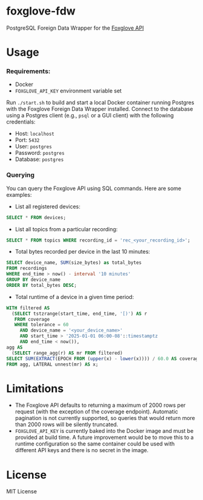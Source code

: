 # foxglove-fdw

PostgreSQL Foreign Data Wrapper for the [Foxglove API](https://docs.foxglove.dev/api)

# Usage

### Requirements:

- Docker
- `FOXGLOVE_API_KEY` environment variable set

Run `./start.sh` to build and start a local Docker container running Postgres with the Foxglove Foreign Data Wrapper installed. Connect to the database using a Postgres client (e.g., `psql` or a GUI client) with the following credentials:

- Host: `localhost`
- Port: `5432`
- User: `postgres`
- Password: `postgres`
- Database: `postgres`

### Querying

You can query the Foxglove API using SQL commands. Here are some examples:

- List all registered devices:

```sql
SELECT * FROM devices;
```

- List all topics from a particular recording:

```sql
SELECT * FROM topics WHERE recording_id = 'rec_<your_recording_id>';
```

- Total bytes recorded per device in the last 10 minutes:

```sql
SELECT device_name, SUM(size_bytes) as total_bytes
FROM recordings
WHERE end_time > now() - interval '10 minutes'
GROUP BY device_name
ORDER BY total_bytes DESC;
```

- Total runtime of a device in a given time period:

```sql
WITH filtered AS
  (SELECT tstzrange(start_time, end_time, '[)') AS r
   FROM coverage
   WHERE tolerance = 60
     AND device_name = '<your_device_name>'
     AND start_time > '2025-01-01 06:00-08'::timestamptz
     AND end_time < now()),
agg AS
  (SELECT range_agg(r) AS mr FROM filtered)
SELECT SUM(EXTRACT(EPOCH FROM (upper(x) - lower(x)))) / 60.0 AS coverage_minutes
FROM agg, LATERAL unnest(mr) AS x;
```

# Limitations

- The Foxglove API defaults to returning a maximum of 2000 rows per request (with the exception of the coverage endpoint). Automatic pagination is not currently supported, so queries that would return more than 2000 rows will be silently truncated.
- `FOXGLOVE_API_KEY` is currently baked into the Docker image and must be provided at build time. A future improvement would be to move this to a runtime configuration so the same container could be used with different API keys and there is no secret in the image.

# License

MIT License
